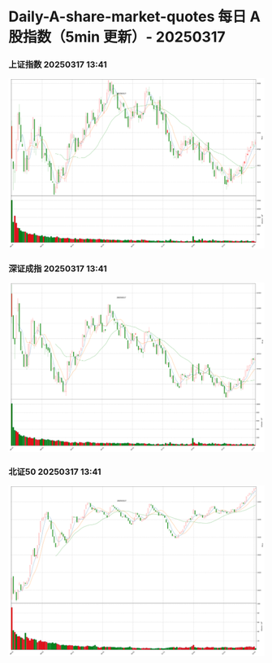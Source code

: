 
# Daily-A-share-market-quotes 每日 A 股指数（5min 更新）- 20250317

### 上证指数 20250317 13:41
![](./fig/2025/3/20250317-sh000001.png)

### 深证成指 20250317 13:41
![](./fig/2025/3/20250317-sz399001.png)

### 北证50 20250317 13:41
![](./fig/2025/3/20250317-bj899050.png)
